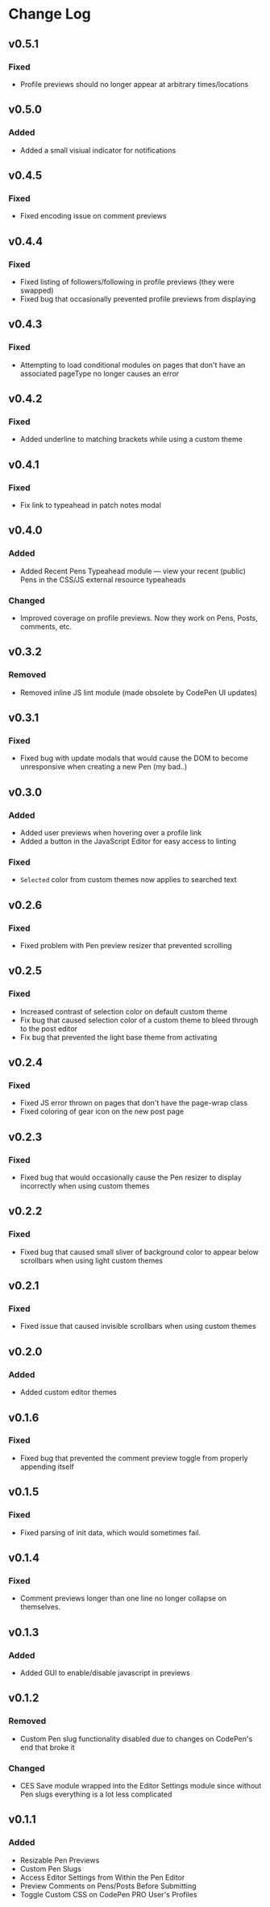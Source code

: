 # Change Log

## v0.5.1

### Fixed

* Profile previews should no longer appear at arbitrary times/locations

## v0.5.0

### Added

* Added a small visiual indicator for notifications

## v0.4.5

### Fixed

* Fixed encoding issue on comment previews

## v0.4.4

### Fixed

* Fixed listing of followers/following in profile previews (they were swapped)
* Fixed bug that occasionally prevented profile previews from displaying

## v0.4.3

### Fixed

* Attempting to load conditional modules on pages that don't have an associated pageType no longer causes an error

## v0.4.2

### Fixed

* Added underline to matching brackets while using a custom theme

## v0.4.1

### Fixed

* Fix link to typeahead in patch notes modal

## v0.4.0

### Added

* Added Recent Pens Typeahead module — view your recent (public) Pens in the CSS/JS external resource typeaheads

### Changed

* Improved coverage on profile previews. Now they work on Pens, Posts, comments, etc. 

## v0.3.2

### Removed

* Removed inline JS lint module (made obsolete by CodePen UI updates)

## v0.3.1

### Fixed

* Fixed bug with update modals that would cause the DOM to become unresponsive when creating a new Pen (my bad..)

## v0.3.0

### Added

* Added user previews when hovering over a profile link
* Added a button in the JavaScript Editor for easy access to linting

### Fixed

* `Selected` color from custom themes now applies to searched text

## v0.2.6

### Fixed

* Fixed problem with Pen preview resizer that prevented scrolling

## v0.2.5

### Fixed

* Increased contrast of selection color on default custom theme
* Fix bug that caused selection color of a custom theme to bleed through to the post editor
* Fix bug that prevented the light base theme from activating

## v0.2.4

### Fixed

* Fixed JS error thrown on pages that don't have the page-wrap class
* Fixed coloring of gear icon on the new post page

## v0.2.3

### Fixed

* Fixed bug that would occasionally cause the Pen resizer to display incorrectly when using custom themes

## v0.2.2

### Fixed

* Fixed bug that caused small sliver of background color to appear below scrollbars when using light custom themes

## v0.2.1

### Fixed

* Fixed issue that caused invisible scrollbars when using custom themes

## v0.2.0

### Added

* Added custom editor themes

## v0.1.6

### Fixed

* Fixed bug that prevented the comment preview toggle from properly appending itself

## v0.1.5

### Fixed

* Fixed parsing of init data, which would sometimes fail.

## v0.1.4

### Fixed

* Comment previews longer than one line no longer collapse on themselves.

## v0.1.3

### Added

* Added GUI to enable/disable javascript in previews

## v0.1.2

### Removed

* Custom Pen slug functionality disabled due to changes on CodePen's end that broke it

### Changed

* CES Save module wrapped into the Editor Settings module since without Pen slugs everything is a lot less complicated

## v0.1.1

### Added

* Resizable Pen Previews
* Custom Pen Slugs
* Access Editor Settings from Within the Pen Editor
* Preview Comments on Pens/Posts Before Submitting
* Toggle Custom CSS on CodePen PRO User's Profiles
